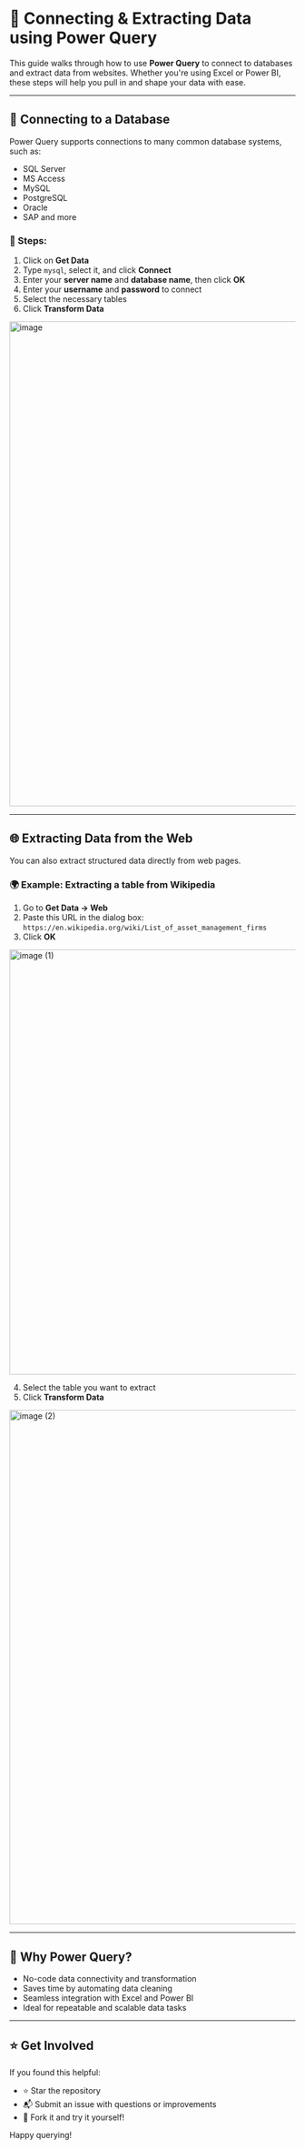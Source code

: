 # 🔌 Connecting & Extracting Data using Power Query

This guide walks through how to use **Power Query** to connect to databases and extract data from websites. Whether you're using Excel or Power BI, these steps will help you pull in and shape your data with ease.

---

## 📂 Connecting to a Database

Power Query supports connections to many common database systems, such as:

- SQL Server  
- MS Access  
- MySQL  
- PostgreSQL  
- Oracle  
- SAP and more

### 🔧 Steps:

1. Click on **Get Data**
2. Type `mysql`, select it, and click **Connect**
3. Enter your **server name** and **database name**, then click **OK**
4. Enter your **username** and **password** to connect
5. Select the necessary tables
6. Click **Transform Data**

<img width="853" alt="image" src="https://github.com/user-attachments/assets/ef9e3201-7bdd-4e43-91d2-2a60932f31b9" />

---

## 🌐 Extracting Data from the Web

You can also extract structured data directly from web pages.

### 🌍 Example: Extracting a table from Wikipedia

1. Go to **Get Data → Web**
2. Paste this URL in the dialog box:  
   `https://en.wikipedia.org/wiki/List_of_asset_management_firms`
3. Click **OK**

<img width="748" alt="image (1)" src="https://github.com/user-attachments/assets/99b72014-364c-481a-bd53-fa23d403e748" />


4. Select the table you want to extract
5. Click **Transform Data**

<img width="905" alt="image (2)" src="https://github.com/user-attachments/assets/ec7ab306-1020-4476-a380-f1fd11df31bc" />


---

## 🚀 Why Power Query?

- No-code data connectivity and transformation
- Saves time by automating data cleaning
- Seamless integration with Excel and Power BI
- Ideal for repeatable and scalable data tasks

---

## ⭐ Get Involved

If you found this helpful:

- ⭐ Star the repository
- 📬 Submit an issue with questions or improvements
- 🔄 Fork it and try it yourself!

Happy querying!
